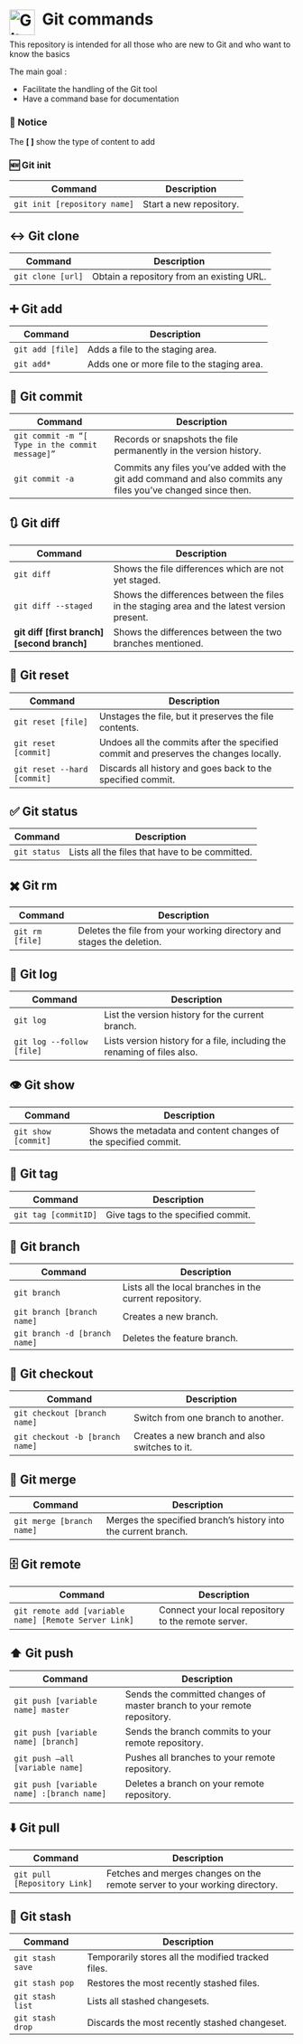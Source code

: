 # <img align="left" alt="Git" width="45px" src="https://cdn.jsdelivr.net/gh/devicons/devicon/icons/git/git-original.svg" style="padding-right:10px;" /> Git commands

This repository is intended for all those who are new to Git and who want to know the basics

The main goal :
- Facilitate the handling of the Git tool
- Have a command base for documentation

### 📝 Notice
The **[ ]** show the type of content to add

 
### 🆕 Git init

| Command     | Description |
| ----------- | ----------- |
| `git init [repository name]`| Start a new repository.|

## ↔️ Git clone

| Command     | Description |
| ----------- | ----------- |
| `git clone [url]` | Obtain a repository from an existing URL.|

## ➕ Git add

| Command     | Description |
| ----------- | ----------- |
| `git add [file]`  | Adds a file to the staging area.|
| `git add*`    | Adds one or more file to the staging area.|

## 💬 Git commit

| Command     | Description |
| ----------- | ----------- |
| `git commit -m “[ Type in the commit message]”` | Records or snapshots the file permanently in the version history.|
| `git commit -a`   | Commits any files you’ve added with the git add command and also commits any files you’ve changed since then.|

## 🔃 Git diff 

| Command     | Description |
| ----------- | ----------- |
| `git diff`         | Shows the file differences which are not yet staged.|
| `git diff --staged` | Shows the differences between the files in the staging area and the latest version present.|
| **git diff [first branch] [second branch]** | Shows the differences between the two branches mentioned.|

## 🔄 Git reset
 
| Command     | Description |
| ----------- | ----------- |
| `git reset [file]`          | Unstages the file, but it preserves the file contents.|
| `git reset [commit]`        | Undoes all the commits after the specified commit and preserves the changes locally.|
| `git reset --hard [commit]` | Discards all history and goes back to the specified commit.|

## ✅ Git status

| Command     | Description |
| ----------- | ----------- |
| `git status` | Lists all the files that have to be committed.|

## ✖️ Git rm

| Command     | Description |
| ----------- | ----------- |
| `git rm [file]` | Deletes the file from your working directory and stages the deletion.|

## 📄 Git log

| Command     | Description |
| ----------- | ----------- |
| `git log` | List the version history for the current branch.|
| `git log --follow [file]` | Lists version history for a file, including the renaming of files also.|

## 👁️ Git show

| Command     | Description |
| ----------- | ----------- |
| `git show [commit]` | Shows the metadata and content changes of the specified commit.|

## 🔖 Git tag

| Command     | Description |
| ----------- | ----------- |
| `git tag [commitID]` | Give tags to the specified commit.|

## 🔱 Git branch

| Command     | Description |
| ----------- | ----------- |
| `git branch` | Lists all the local branches in the current repository.|
| `git branch [branch name]` | Creates a new branch.|
| `git branch -d [branch name]` | Deletes the feature branch.|

## 🌵 Git checkout

| Command     | Description |
| ----------- | ----------- |
| `git checkout [branch name]`    | Switch from one branch to another.|
| `git checkout -b [branch name]` | Creates a new branch and also switches to it.|

## 🔀 Git merge

| Command     | Description |
| ----------- | ----------- |
| `git merge [branch name]` | Merges the specified branch’s history into the current branch.|

## 🗄️ Git remote

| Command     | Description |
| ----------- | ----------- |
| `git remote add [variable name] [Remote Server Link]` | Connect your local repository to the remote server.|

## ⬆️ Git push

| Command     | Description |
| ----------- | ----------- |
| `git push [variable name] master`         | Sends the committed changes of master branch to your remote repository.|
| `git push [variable name] [branch]`       | Sends the branch commits to your remote repository.|
| `git push –all [variable name]`           | Pushes all branches to your remote repository.|
| `git push [variable name] :[branch name]` | Deletes a branch on your remote repository.|

## ⬇️ Git pull

| Command     | Description |
| ----------- | ----------- |
| `git pull [Repository Link]` | Fetches and merges changes on the remote server to your working directory.|


## 💾 Git stash

| Command     | Description |
| ----------- | ----------- |
| `git stash save`  | Temporarily stores all the modified tracked files.|
| `git stash pop`   | Restores the most recently stashed files.         |
| `git stash list`  | Lists all stashed changesets.                     |
| `git stash drop`  | Discards the most recently stashed changeset.     |
